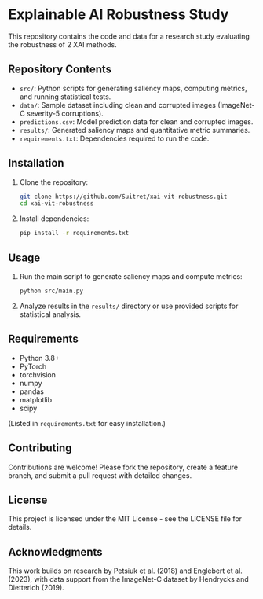 # Explainable AI Robustness Study

This repository contains the code and data for a research study evaluating the robustness of 2 XAI methods.

## Repository Contents

- `src/`: Python scripts for generating saliency maps, computing metrics, and running statistical tests.
- `data/`: Sample dataset including clean and corrupted images (ImageNet-C severity-5 corruptions).
- `predictions.csv`: Model prediction data for clean and corrupted images.
- `results/`: Generated saliency maps and quantitative metric summaries.
- `requirements.txt`: Dependencies required to run the code.

## Installation

1. Clone the repository:

   ```bash
   git clone https://github.com/Suitret/xai-vit-robustness.git
   cd xai-vit-robustness
   ```
2. Install dependencies:

   ```bash
   pip install -r requirements.txt
   ```

## Usage

1. Run the main script to generate saliency maps and compute metrics:

   ```bash
   python src/main.py
   ```
2. Analyze results in the `results/` directory or use provided scripts for statistical analysis.

## Requirements

- Python 3.8+
- PyTorch
- torchvision
- numpy
- pandas
- matplotlib
- scipy

(Listed in `requirements.txt` for easy installation.)

## Contributing

Contributions are welcome! Please fork the repository, create a feature branch, and submit a pull request with detailed changes.

## License

This project is licensed under the MIT License - see the LICENSE file for details.

## Acknowledgments

This work builds on research by Petsiuk et al. (2018) and Englebert et al. (2023), with data support from the ImageNet-C dataset by Hendrycks and Dietterich (2019).
